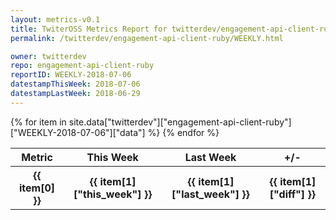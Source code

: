 ```yaml
---
layout: metrics-v0.1
title: TwiterOSS Metrics Report for twitterdev/engagement-api-client-ruby | WEEKLY-2018-07-06 | 2018-07-06
permalink: /twitterdev/engagement-api-client-ruby/WEEKLY.html

owner: twitterdev
repo: engagement-api-client-ruby
reportID: WEEKLY-2018-07-06
datestampThisWeek: 2018-07-06
datestampLastWeek: 2018-06-29
---
```


<table style="width: 100%">
    <tr>
        <th>Metric</th>
        <th>This Week</th>
        <th>Last Week</th>
        <th>+/-</th>
    </tr>
    {% for item in site.data["twitterdev"]["engagement-api-client-ruby"]["WEEKLY-2018-07-06"]["data"] %}
    <tr>
        <th>{{ item[0] }}</th>
        <th>{{ item[1]["this_week"] }}</th>
        <th>{{ item[1]["last_week"] }}</th>
        <th>{{ item[1]["diff"] }}</th>
    </tr>
    {% endfor %}
</table>

